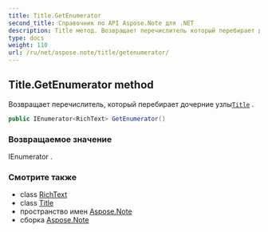 ```yaml
---
title: Title.GetEnumerator
second_title: Справочник по API Aspose.Note для .NET
description: Title метод. Возвращает перечислитель который перебирает дочерние узлыTitle .
type: docs
weight: 110
url: /ru/net/aspose.note/title/getenumerator/
---
```

## Title.GetEnumerator method

Возвращает перечислитель, который перебирает дочерние узлы[`Title`](../) .

```csharp
public IEnumerator<RichText> GetEnumerator()
```

### Возвращаемое значение

IEnumerator .

### Смотрите также

* class [RichText](../../richtext/)
* class [Title](../)
* пространство имен [Aspose.Note](../../title/)
* сборка [Aspose.Note](../../../)


